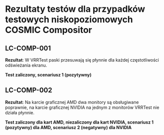 # Rezultaty testów dla przypadków testowych niskopoziomowych COSMIC Compositor

## LC-COMP-001

**Rezultat**: W VRRTest paski przesuwają się płynnie dla każdej częstotliwości odświeżania ekranu.

**Test zaliczony, scenariusz 1 (pozytywny)**

## LC-COMP-002

**Rezultat**: Na karcie graficznej AMD dwa monitory są obsługiwane poprawnie, na karcie graficznej NVIDIA na jednym z monitorów VRRTest nie działa płynnie.

**Test zaliczony dla kart AMD, niezaliczony dla kart NVIDIA, scenariusz 1 (pozytywny) dla AMD, scenariusz 2 (negatywny) dla NVIDIA**